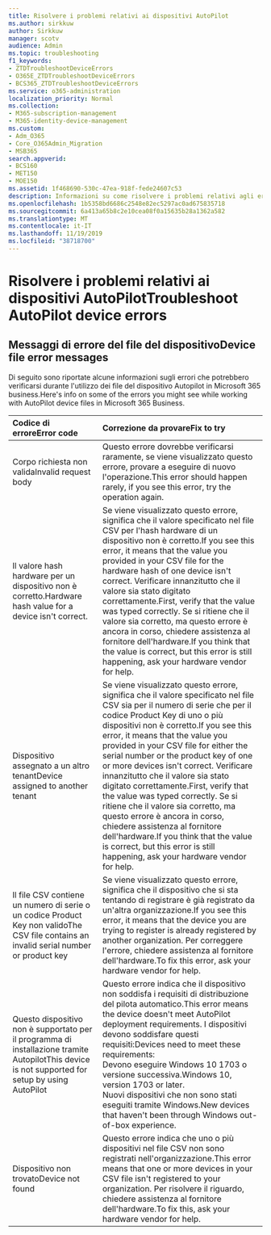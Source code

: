 ```yaml
---
title: Risolvere i problemi relativi ai dispositivi AutoPilot
ms.author: sirkkuw
author: Sirkkuw
manager: scotv
audience: Admin
ms.topic: troubleshooting
f1_keywords:
- ZTDTroubleshootDeviceErrors
- O365E_ZTDTroubleshootDeviceErrors
- BCS365_ZTDTroubleshootDeviceErrors
ms.service: o365-administration
localization_priority: Normal
ms.collection:
- M365-subscription-management
- M365-identity-device-management
ms.custom:
- Adm_O365
- Core_O365Admin_Migration
- MSB365
search.appverid:
- BCS160
- MET150
- MOE150
ms.assetid: 1f468690-530c-47ea-918f-fede24607c53
description: Informazioni su come risolvere i problemi relativi agli errori dei file del dispositivo Autopilot.
ms.openlocfilehash: 1b5358bd6686c2548e82ec5297ac0ad675835718
ms.sourcegitcommit: 6a413a65b8c2e10cea08f0a15635b28a1362a582
ms.translationtype: MT
ms.contentlocale: it-IT
ms.lasthandoff: 11/19/2019
ms.locfileid: "38718700"
---
```

# <a name="troubleshoot-autopilot-device-errors"></a><span data-ttu-id="9ab45-103">Risolvere i problemi relativi ai dispositivi AutoPilot</span><span class="sxs-lookup"><span data-stu-id="9ab45-103">Troubleshoot AutoPilot device errors</span></span>

## <a name="device-file-error-messages"></a><span data-ttu-id="9ab45-104">Messaggi di errore del file del dispositivo</span><span class="sxs-lookup"><span data-stu-id="9ab45-104">Device file error messages</span></span>

<span data-ttu-id="9ab45-105">Di seguito sono riportate alcune informazioni sugli errori che potrebbero verificarsi durante l'utilizzo dei file del dispositivo Autopilot in Microsoft 365 business.</span><span class="sxs-lookup"><span data-stu-id="9ab45-105">Here's info on some of the errors you might see while working with AutoPilot device files in Microsoft 365 Business.</span></span> 
  
|<span data-ttu-id="9ab45-106">**Codice di errore**</span><span class="sxs-lookup"><span data-stu-id="9ab45-106">**Error code**</span></span>|<span data-ttu-id="9ab45-107">**Correzione da provare**</span><span class="sxs-lookup"><span data-stu-id="9ab45-107">**Fix to try**</span></span>|
|:-----|:-----|
|<span data-ttu-id="9ab45-108">Corpo richiesta non valida</span><span class="sxs-lookup"><span data-stu-id="9ab45-108">Invalid request body</span></span>  <br/> |<span data-ttu-id="9ab45-109">Questo errore dovrebbe verificarsi raramente, se viene visualizzato questo errore, provare a eseguire di nuovo l'operazione.</span><span class="sxs-lookup"><span data-stu-id="9ab45-109">This error should happen rarely, if you see this error, try the operation again.</span></span>  <br/> |
|<span data-ttu-id="9ab45-110">Il valore hash hardware per un dispositivo non è corretto.</span><span class="sxs-lookup"><span data-stu-id="9ab45-110">Hardware hash value for a device isn't correct.</span></span>  <br/> |<span data-ttu-id="9ab45-111">Se viene visualizzato questo errore, significa che il valore specificato nel file CSV per l'hash hardware di un dispositivo non è corretto.</span><span class="sxs-lookup"><span data-stu-id="9ab45-111">If you see this error, it means that the value you provided in your CSV file for the hardware hash of one device isn't correct.</span></span> <span data-ttu-id="9ab45-112">Verificare innanzitutto che il valore sia stato digitato correttamente.</span><span class="sxs-lookup"><span data-stu-id="9ab45-112">First, verify that the value was typed correctly.</span></span> <span data-ttu-id="9ab45-113">Se si ritiene che il valore sia corretto, ma questo errore è ancora in corso, chiedere assistenza al fornitore dell'hardware.</span><span class="sxs-lookup"><span data-stu-id="9ab45-113">If you think that the value is correct, but this error is still happening, ask your hardware vendor for help.</span></span>  <br/> |
|<span data-ttu-id="9ab45-114">Dispositivo assegnato a un altro tenant</span><span class="sxs-lookup"><span data-stu-id="9ab45-114">Device assigned to another tenant</span></span>  <br/> |<span data-ttu-id="9ab45-115">Se viene visualizzato questo errore, significa che il valore specificato nel file CSV sia per il numero di serie che per il codice Product Key di uno o più dispositivi non è corretto.</span><span class="sxs-lookup"><span data-stu-id="9ab45-115">If you see this error, it means that the value you provided in your CSV file for either the serial number or the product key of one or more devices isn't correct.</span></span> <span data-ttu-id="9ab45-116">Verificare innanzitutto che il valore sia stato digitato correttamente.</span><span class="sxs-lookup"><span data-stu-id="9ab45-116">First, verify that the value was typed correctly.</span></span> <span data-ttu-id="9ab45-117">Se si ritiene che il valore sia corretto, ma questo errore è ancora in corso, chiedere assistenza al fornitore dell'hardware.</span><span class="sxs-lookup"><span data-stu-id="9ab45-117">If you think that the value is correct, but this error is still happening, ask your hardware vendor for help.</span></span>  <br/> |
|<span data-ttu-id="9ab45-118">Il file CSV contiene un numero di serie o un codice Product Key non valido</span><span class="sxs-lookup"><span data-stu-id="9ab45-118">The CSV file contains an invalid serial number or product key</span></span>  <br/> |<span data-ttu-id="9ab45-119">Se viene visualizzato questo errore, significa che il dispositivo che si sta tentando di registrare è già registrato da un'altra organizzazione.</span><span class="sxs-lookup"><span data-stu-id="9ab45-119">If you see this error, it means that the device you are trying to register is already registered by another organization.</span></span> <span data-ttu-id="9ab45-120">Per correggere l'errore, chiedere assistenza al fornitore dell'hardware.</span><span class="sxs-lookup"><span data-stu-id="9ab45-120">To fix this error, ask your hardware vendor for help.</span></span>  <br/> |
|<span data-ttu-id="9ab45-121">Questo dispositivo non è supportato per il programma di installazione tramite Autopilot</span><span class="sxs-lookup"><span data-stu-id="9ab45-121">This device is not supported for setup by using AutoPilot</span></span>  <br/> | <span data-ttu-id="9ab45-122">Questo errore indica che il dispositivo non soddisfa i requisiti di distribuzione del pilota automatico.</span><span class="sxs-lookup"><span data-stu-id="9ab45-122">This error means the device doesn't meet AutoPilot deployment requirements.</span></span> <span data-ttu-id="9ab45-123">I dispositivi devono soddisfare questi requisiti:</span><span class="sxs-lookup"><span data-stu-id="9ab45-123">Devices need to meet these requirements:</span></span>  <br/>  <span data-ttu-id="9ab45-124">Devono eseguire Windows 10 1703 o versione successiva.</span><span class="sxs-lookup"><span data-stu-id="9ab45-124">Windows 10, version 1703 or later.</span></span>  <br/>  <span data-ttu-id="9ab45-125">Nuovi dispositivi che non sono stati eseguiti tramite Windows.</span><span class="sxs-lookup"><span data-stu-id="9ab45-125">New devices that haven't been through Windows out-of-box experience.</span></span>  <br/> |
|<span data-ttu-id="9ab45-126">Dispositivo non trovato</span><span class="sxs-lookup"><span data-stu-id="9ab45-126">Device not found</span></span>  <br/> |<span data-ttu-id="9ab45-127">Questo errore indica che uno o più dispositivi nel file CSV non sono registrati nell'organizzazione.</span><span class="sxs-lookup"><span data-stu-id="9ab45-127">This error means that one or more devices in your CSV file isn't registered to your organization.</span></span> <span data-ttu-id="9ab45-128">Per risolvere il riguardo, chiedere assistenza al fornitore dell'hardware.</span><span class="sxs-lookup"><span data-stu-id="9ab45-128">To fix this, ask your hardware vendor for help.</span></span>  <br/> |
